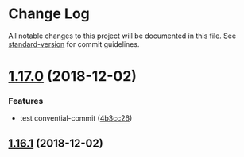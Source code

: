 # Change Log

All notable changes to this project will be documented in this file. See [standard-version](https://github.com/conventional-changelog/standard-version) for commit guidelines.

<a name="1.17.0"></a>
# [1.17.0](https://github.com/y-lakhdar/flow-sandbox/compare/v1.16.0...v1.17.0) (2018-12-02)


### Features

* test convential-commit ([4b3cc26](https://github.com/y-lakhdar/flow-sandbox/commit/4b3cc26))



<a name="1.16.1"></a>
## [1.16.1](https://github.com/y-lakhdar/flow-sandbox/compare/v1.16.0...v1.16.1) (2018-12-02)
